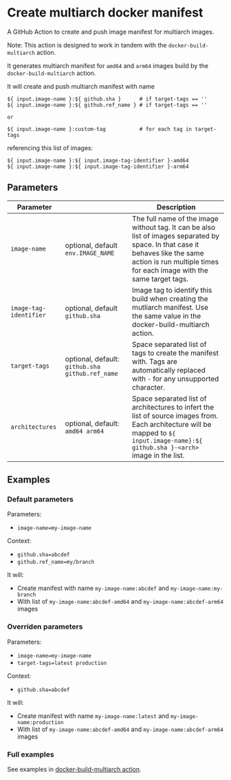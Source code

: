 # Create multiarch docker manifest

A GitHub Action to create and push image manifest for multiarch images.

Note: This action is designed to work in tandem with the `docker-build-multiarch` action.

It generates multiarch manifest for `amd64` and `arm64` images build by
the `docker-build-multiarch` action.

It will create and push multiarch manifest with name

```
${ input.image-name }:${ github.sha }      # if target-tags == ''
${ input.image-name }:${ github.ref_name } # if target-tags == ''

or

${ input.image-name }:custom-tag           # for each tag in target-tags
```

referencing this list of images:

```
${ input.image-name }:${ input.image-tag-identifier }-amd64
${ input.image-name }:${ input.image-tag-identifier }-arm64
```

## Parameters

| Parameter              |                                                 | Description                                                                                                                                                                                            |
| ---------------------- | ----------------------------------------------- | ------------------------------------------------------------------------------------------------------------------------------------------------------------------------------------------------------ |
| `image-name`           | optional, default `env.IMAGE_NAME`              | The full name of the image without tag. It can be also list of images separated by space. In that case it behaves like the same action is run multiple times for each image with the same target tags. |
| `image-tag-identifier` | optional, default `github.sha`                  | Image tag to identify this build when creating the mutliarch manifest. Use the same value in the docker-build-multiarch action.                                                                        |
| `target-tags`          | optional, default: `github.sha github.ref_name` | Space separated list of tags to create the manifest with. Tags are automatically replaced with `-` for any unsupported character.                                                                      |
| `architectures`        | optional, default: `amd64 arm64`                | Space separated list of architectures to infert the list of source images from. Each architecture will be mapped to `${ input.image-name}:${ github.sha }-<arch>` image in the list.                   |

## Examples

### Default parameters

Parameters:
* `image-name=my-image-name`

Context:
* `github.sha=abcdef`
* `github.ref_name=my/branch`

It will:
* Create manifest with name `my-image-name:abcdef` and `my-image-name:my-branch`
* With list of `my-image-name:abcdef-amd64` and `my-image-name:abcdef-arm64` images

### Overriden parameters

Parameters:
* `image-name=my-image-name`
* `target-tags=latest production`

Context:
* `github.sha=abcdef`

It will:
* Create manifest with name `my-image-name:latest` and `my-image-name:production`
* With list of `my-image-name:abcdef-amd64` and `my-image-name:abcdef-arm64` images

### Full examples

See examples in [docker-build-multiarch action](../docker-build-multiarch/README.md).
